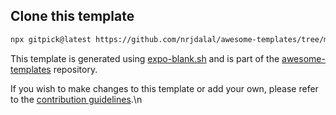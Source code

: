 ## Clone this template

```bash
npx gitpick@latest https://github.com/nrjdalal/awesome-templates/tree/main/expo-apps/expo-blank
```

This template is generated using [expo-blank.sh](https://github.com/nrjdalal/awesome-templates/blob/main/.github/.scripts/expo-blank.sh) and is part of the [awesome-templates](https://github.com/nrjdalal/awesome-templates) repository.

If you wish to make changes to this template or add your own, please refer to the [contribution guidelines](https://github.com/nrjdalal/awesome-templates?tab=readme-ov-file#contributing).\n
